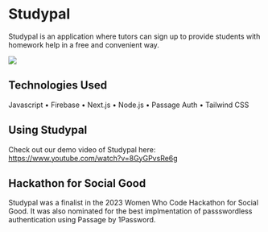 # Studypal

Studypal is an application where tutors can sign up to provide students with homework help in a free and convenient way.

<img src="https://i.imgur.com/iiDjJVb.png">

## Technologies Used

Javascript • Firebase • Next.js • Node.js • Passage Auth • Tailwind CSS

## Using Studypal

Check out our demo video of Studypal here: https://www.youtube.com/watch?v=8GyGPvsRe6g

## Hackathon for Social Good

Studypal was a finalist in the 2023 Women Who Code Hackathon for Social Good. It was also nominated for the best implmentation of passswordless authentication using Passage by 1Password.
